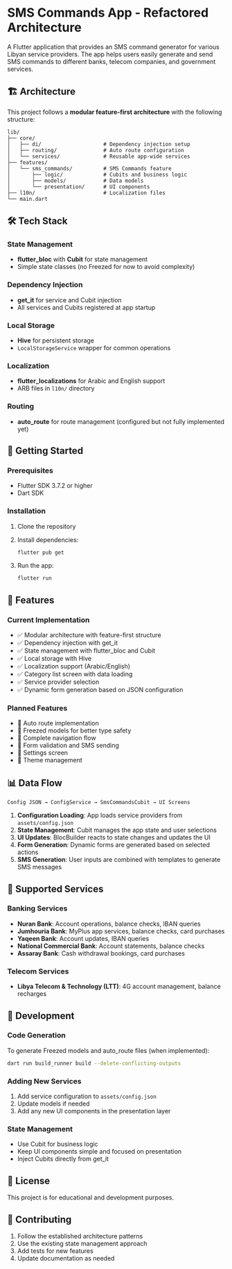 # SMS Commands App - Refactored Architecture

A Flutter application that provides an SMS command generator for various Libyan service providers. The app helps users easily generate and send SMS commands to different banks, telecom companies, and government services.

## 🏗️ Architecture

This project follows a **modular feature-first architecture** with the following structure:

```
lib/
├── core/
│   ├── di/                    # Dependency injection setup
│   ├── routing/               # Auto route configuration
│   └── services/              # Reusable app-wide services
├── features/
│   └── sms_commands/          # SMS Commands feature
│       ├── logic/             # Cubits and business logic
│       ├── models/            # Data models
│       └── presentation/      # UI components
├── l10n/                      # Localization files
└── main.dart
```

## 🛠️ Tech Stack

### State Management

- **flutter_bloc** with **Cubit** for state management
- Simple state classes (no Freezed for now to avoid complexity)

### Dependency Injection

- **get_it** for service and Cubit injection
- All services and Cubits registered at app startup

### Local Storage

- **Hive** for persistent storage
- `LocalStorageService` wrapper for common operations

### Localization

- **flutter_localizations** for Arabic and English support
- ARB files in `l10n/` directory

### Routing

- **auto_route** for route management (configured but not fully implemented yet)

## 🚀 Getting Started

### Prerequisites

- Flutter SDK 3.7.2 or higher
- Dart SDK

### Installation

1. Clone the repository
2. Install dependencies:

   ```bash
   flutter pub get
   ```

3. Run the app:
   ```bash
   flutter run
   ```

## 📱 Features

### Current Implementation

- ✅ Modular architecture with feature-first structure
- ✅ Dependency injection with get_it
- ✅ State management with flutter_bloc and Cubit
- ✅ Local storage with Hive
- ✅ Localization support (Arabic/English)
- ✅ Category list screen with data loading
- ✅ Service provider selection
- ✅ Dynamic form generation based on JSON configuration

### Planned Features

- 🔄 Auto route implementation
- 🔄 Freezed models for better type safety
- 🔄 Complete navigation flow
- 🔄 Form validation and SMS sending
- 🔄 Settings screen
- 🔄 Theme management

## 📊 Data Flow

```
Config JSON → ConfigService → SmsCommandsCubit → UI Screens
```

1. **Configuration Loading**: App loads service providers from `assets/config.json`
2. **State Management**: Cubit manages the app state and user selections
3. **UI Updates**: BlocBuilder reacts to state changes and updates the UI
4. **Form Generation**: Dynamic forms are generated based on selected actions
5. **SMS Generation**: User inputs are combined with templates to generate SMS messages

## 🏦 Supported Services

### Banking Services

- **Nuran Bank**: Account operations, balance checks, IBAN queries
- **Jumhouria Bank**: MyPlus app services, balance checks, card purchases
- **Yaqeen Bank**: Account updates, IBAN queries
- **National Commercial Bank**: Account statements, balance checks
- **Assaray Bank**: Cash withdrawal bookings, card purchases

### Telecom Services

- **Libya Telecom & Technology (LTT)**: 4G account management, balance recharges

## 🔧 Development

### Code Generation

To generate Freezed models and auto_route files (when implemented):

```bash
dart run build_runner build --delete-conflicting-outputs
```

### Adding New Services

1. Add service configuration to `assets/config.json`
2. Update models if needed
3. Add any new UI components in the presentation layer

### State Management

- Use Cubit for business logic
- Keep UI components simple and focused on presentation
- Inject Cubits directly from get_it

## 📝 License

This project is for educational and development purposes.

## 🤝 Contributing

1. Follow the established architecture patterns
2. Use the existing state management approach
3. Add tests for new features
4. Update documentation as needed
